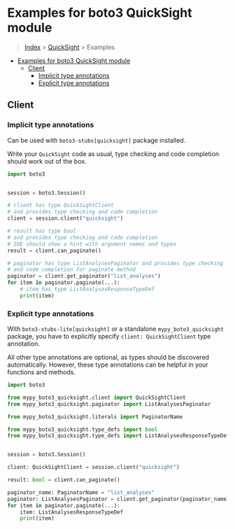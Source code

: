 <a id="examples-for-boto3-quicksight-module"></a>

# Examples for boto3 QuickSight module

> [Index](../README.md) > [QuickSight](./README.md) > Examples

- [Examples for boto3 QuickSight module](#examples-for-boto3-quicksight-module)
  - [Client](#client)
    - [Implicit type annotations](#implicit-type-annotations)
    - [Explicit type annotations](#explicit-type-annotations)

<a id="client"></a>

## Client

<a id="implicit-type-annotations"></a>

### Implicit type annotations

Can be used with `boto3-stubs[quicksight]` package installed.

Write your `QuickSight` code as usual, type checking and code completion should
work out of the box.

```python
import boto3


session = boto3.Session()

# client has type QuickSightClient
# and provides type checking and code completion
client = session.client("quicksight")

# result has type bool
# and provides type checking and code completion
# IDE should show a hint with argument names and types
result = client.can_paginate()

# paginator has type ListAnalysesPaginator and provides type checking
# and code completion for paginate method
paginator = client.get_paginator("list_analyses")
for item in paginator.paginate(...):
    # item has type ListAnalysesResponseTypeDef
    print(item)
```

<a id="explicit-type-annotations"></a>

### Explicit type annotations

With `boto3-stubs-lite[quicksight]` or a standalone `mypy_boto3_quicksight`
package, you have to explicitly specify `client: QuickSightClient` type
annotation.

All other type annotations are optional, as types should be discovered
automatically. However, these type annotations can be helpful in your functions
and methods.

```python
import boto3

from mypy_boto3_quicksight.client import QuickSightClient
from mypy_boto3_quicksight.paginator import ListAnalysesPaginator

from mypy_boto3_quicksight.literals import PaginatorName

from mypy_boto3_quicksight.type_defs import bool
from mypy_boto3_quicksight.type_defs import ListAnalysesResponseTypeDef


session = boto3.Session()

client: QuickSightClient = session.client("quicksight")

result: bool = client.can_paginate()

paginator_name: PaginatorName = "list_analyses"
paginator: ListAnalysesPaginator = client.get_paginator(paginator_name)
for item in paginator.paginate(...):
    item: ListAnalysesResponseTypeDef
    print(item)
```

